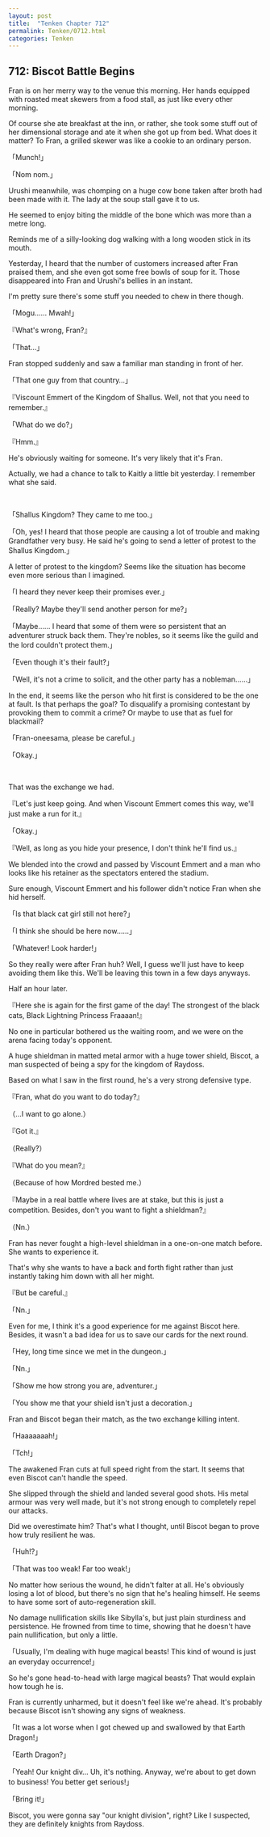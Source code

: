 ```yaml
---
layout: post
title:  "Tenken Chapter 712"
permalink: Tenken/0712.html
categories: Tenken
---
```

<h2 id="ch712">712: Biscot Battle Begins</h2>
<p>Fran is on her merry way to the venue this morning. Her hands equipped with roasted meat skewers from a food stall, as just like every other morning.</p>

<p>Of course she ate breakfast at the inn, or rather, she took some stuff out of her dimensional storage and ate it when she got up from bed. What does it matter? To Fran, a grilled skewer was like a cookie to an ordinary person.</p>

<p>「Munch!」</p>
<p>「Nom nom.」</p>

<p>Urushi meanwhile, was chomping on a huge cow bone taken after broth had been made with it. The lady at the soup stall gave it to us.</p>

<p>He seemed to enjoy biting the middle of the bone which was more than a metre long.</p>

<p>Reminds me of a silly-looking dog walking with a long wooden stick in its mouth.</p>

<p>Yesterday, I heard that the number of customers increased after Fran praised them, and she even got some free bowls of soup for it. Those disappeared into Fran and Urushi's bellies in an instant.</p>

<p>I'm pretty sure there's some stuff you needed to chew in there though.</p>

<p>「Mogu…… Mwah!」</p>
<p>『What's wrong, Fran?』</p>
<p>「That…」</p>

<p>Fran stopped suddenly and saw a familiar man standing in front of her.</p>

<p>「That one guy from that country…」</p>
<p>『Viscount Emmert of the Kingdom of Shallus. Well, not that you need to remember.』</p>
<p>「What do we do?」</p>
<p>『Hmm.』</p>

<p>He's obviously waiting for someone. It's very likely that it's Fran.</p>

<p>Actually, we had a chance to talk to Kaitly a little bit yesterday. I remember what she said.</p>

<br>
<p>「Shallus Kingdom? They came to me too.」</p>
<p>「Oh, yes! I heard that those people are causing a lot of trouble and making Grandfather very busy. He said he's going to send a letter of protest to the Shallus Kingdom.」</p>

<p>A letter of protest to the kingdom? Seems like the situation has become even more serious than I imagined.</p>

<p>「I heard they never keep their promises ever.」</p>
<p>「Really? Maybe they'll send another person for me?」</p>
<p>「Maybe…… I heard that some of them were so persistent that an adventurer struck back them. They're nobles, so it seems like the guild and the lord couldn't protect them.」</p>
<p>「Even though it's their fault?」</p>
<p>「Well, it's not a crime to solicit, and the other party has a nobleman……」</p>

<p>In the end, it seems like the person who hit first is considered to be the one at fault. Is that perhaps the goal? To disqualify a promising contestant by provoking them to commit a crime? Or maybe to use that as fuel for blackmail?</p>

<p>「Fran-oneesama, please be careful.」</p>
<p>「Okay.」</p>
<br>

<p>That was the exchange we had.</p>

<p>『Let's just keep going. And when Viscount Emmert comes this way, we'll just make a run for it.』</p>
<p>「Okay.」</p>
<p>『Well, as long as you hide your presence, I don't think he'll find us.』</p>

<p>We blended into the crowd and passed by Viscount Emmert and a man who looks like his retainer as the spectators entered the stadium.</p>

<p>Sure enough, Viscount Emmert and his follower didn't notice Fran when she hid herself.</p>

<p>「Is that black cat girl still not here?」</p>
<p>「I think she should be here now……」</p>
<p>「Whatever! Look harder!」</p>

<p>So they really were after Fran huh? Well, I guess we'll just have to keep avoiding them like this. We'll be leaving this town in a few days anyways.</p>

<p>Half an hour later.</p>

<p>『Here she is again for the first game of the day! The strongest of the black cats, Black Lightning Princess Fraaaan!』</p>

<p>No one in particular bothered us the waiting room, and we were on the arena facing today's opponent.</p>

<p>A huge shieldman in matted metal armor with a huge tower shield, Biscot, a man suspected of being a spy for the kingdom of Raydoss.</p>

<p>Based on what I saw in the first round, he's a very strong defensive type.</p>

<p>『Fran, what do you want to do today?』</p>
<p>（…I want to go alone.）</p>
<p>『Got it.』</p>
<p>（Really?）</p>
<p>『What do you mean?』</p>
<p>（Because of how Mordred bested me.）</p>
<p>『Maybe in a real battle where lives are at stake, but this is just a competition. Besides, don't you want to fight a shieldman?』</p>
<p>（Nn.）</p>

<p>Fran has never fought a high-level shieldman in a one-on-one match before. She wants to experience it.</p>

<p>That's why she wants to have a back and forth fight rather than just instantly taking him down with all her might.</p>

<p>『But be careful.』</p>
<p>「Nn.」</p>

<p>Even for me, I think it's a good experience for me against Biscot here. Besides, it wasn't a bad idea for us to save our cards for the next round.</p>

<p>「Hey, long time since we met in the dungeon.」</p>
<p>「Nn.」</p>
<p>「Show me how strong you are, adventurer.」</p>
<p>「You show me that your shield isn't just a decoration.」</p>

<p>Fran and Biscot began their match, as the two exchange killing intent.</p>

<p>「Haaaaaaah!」</p>
<p>「Tch!」</p>

<p>The awakened Fran cuts at full speed right from the start. It seems that even Biscot can't handle the speed.</p>

<p>She slipped through the shield and landed several good shots. His metal armour was very well made, but it's not strong enough to completely repel our attacks.</p>

<p>Did we overestimate him? That's what I thought, until Biscot began to prove how truly resilient he was.</p>

<p>「Huh!?」</p>
<p>「That was too weak! Far too weak!」</p>

<p>No matter how serious the wound, he didn't falter at all. He's obviously losing a lot of blood, but there's no sign that he's healing himself. He seems to have some sort of auto-regeneration skill.</p>

<p>No damage nullification skills like Sibylla's, but just plain sturdiness and persistence. He frowned from time to time, showing that he doesn't have pain nullification, but only a little.</p>

<p>「Usually, I'm dealing with huge magical beasts! This kind of wound is just an everyday occurrence!」</p>

<p>So he's gone head-to-head with large magical beasts? That would explain how tough he is.</p>

<p>Fran is currently unharmed, but it doesn't feel like we're ahead. It's probably because Biscot isn't showing any signs of weakness.</p>

<p>「It was a lot worse when I got chewed up and swallowed by that Earth Dragon!」</p>
<p>「Earth Dragon?」</p>
<p>「Yeah! Our knight div… Uh, it's nothing. Anyway, we're about to get down to business! You better get serious!」</p>
<p>「Bring it!」</p>

<p>Biscot, you were gonna say "our knight division", right? Like I suspected, they are definitely knights from Raydoss.</p>

<br>






